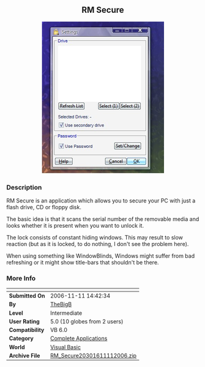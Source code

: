 ﻿<div align="center">

## RM Secure

<img src="PIC20061111960516.jpg">
</div>

### Description

RM Secure is an application which allows you to secure your PC with just a flash drive, CD or floppy disk.

The basic idea is that it scans the serial number of the removable media and looks whether it is present when you want to unlock it.

The lock consists of constant hiding windows. This may result to slow reaction (but as it is locked, to do nothing, I don't see the problem here).

When using something like WindowBlinds, Windows might suffer from bad refreshing or it might show title-bars that shouldn't be there.
 
### More Info
 


<span>             |<span>
---                |---
**Submitted On**   |2006-11-11 14:42:34
**By**             |[TheBigB](https://github.com/Planet-Source-Code/PSCIndex/blob/master/ByAuthor/thebigb.md)
**Level**          |Intermediate
**User Rating**    |5.0 (10 globes from 2 users)
**Compatibility**  |VB 6\.0
**Category**       |[Complete Applications](https://github.com/Planet-Source-Code/PSCIndex/blob/master/ByCategory/complete-applications__1-27.md)
**World**          |[Visual Basic](https://github.com/Planet-Source-Code/PSCIndex/blob/master/ByWorld/visual-basic.md)
**Archive File**   |[RM\_Secure20301611112006\.zip](https://github.com/Planet-Source-Code/thebigb-rm-secure__1-67048/archive/master.zip)








